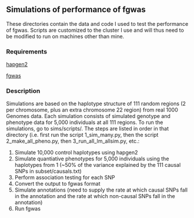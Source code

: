 ## Simulations of performance of fgwas ##

These directories contain the data and code I used to test the performance of fgwas. Scripts are customized to the cluster I use and will thus need to be modified to run on machines other than mine.


### Requirements ###
[hapgen2](https://mathgen.stats.ox.ac.uk/genetics_software/hapgen/hapgen2.html)

[fgwas](https://github.com/joepickrell/fgwas)

### Description ###
Simulations are based on the haplotype structure of 111 random regions (2 per chromosome, plus an extra chromosome 22 region) from real 1000 Genomes data. Each simulation consists of simulated genotype and phenotype data for 5,000 individuals at all 111 regions. To run the simulations, go to sims/scripts/. The steps are listed in order in that directory (i.e. first run the script 1_sim_many.py, then the script 2_make_all_pheno.py, then 3_run_all_lm_allsim.py, etc.:

1. Simulate 10,000 control haplotypes using hapgen2
2. Simulate quantiative phenotypes for 5,000 individuals using the haplotypes from 1 (~50% of the variance explained by the 111 causal SNPs in subset/causals.txt)
3. Perform association testing for each SNP
4. Convert the output to fgwas format
5. Simulate annotations (need to supply the rate at which causal SNPs fall in the annotation and the rate at which non-causal SNPs fall in the annotation)
6. Run fgwas

